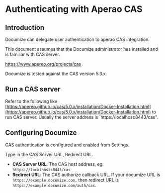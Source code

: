 # Authenticating with Aperao CAS

## Introduction

Documize can delegate user authentication to aperao CAS integration.

This document assumes that the Documize administrator has installed and is familiar with CAS server.

https://www.apereo.org/projects/cas

Documize is tested against the CAS version 5.3.x.

## Run a CAS server

Refer to the following like [https://apereo.github.io/cas/5.0.x/installation/Docker-Installation.html](https://apereo.github.io/cas/5.0.x/installation/Docker-Installation.html) to run CAS server. Usually the server address is `https://localhost:8443/cas".

## Configuring Documize

CAS authentication is configured and enabled from Settings.

Type in the CAS Server URL, Redirect URL.

* **CAS Server URL**: The CAS host address, eg: `https://localhost:8443/cas`
* **Redirect URL**: The CAS authorize callback URL. If your documize URL is `https://example.documize.com,` then redirect URL is `https://example.documize.com/auth/cas`.

